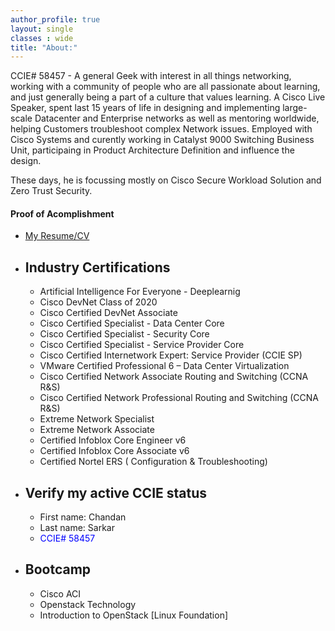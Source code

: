 ```yaml
---
author_profile: true
layout: single
classes : wide
title: "About:"
---
```


CCIE# 58457 - A general Geek with interest in all things networking, working with a community of people who are all passionate about learning, and just generally being a part of a culture that values learning. A Cisco Live Speaker, spent last 15 years of  life in designing and implementing large-scale Datacenter and Enterprise networks as well as mentoring worldwide, helping Customers troubleshoot complex Network issues. Employed with Cisco Systems and curently working in Catalyst 9000 Switching Business Unit, participaing in Product Architecture Definition and influence the design. 

These days, he is focussing mostly on Cisco Secure Workload Solution and Zero Trust Security.

#### Proof of Acomplishment
* [My Resume/CV][1]
* ## Industry Certifications
    * Artificial Intelligence For Everyone -  Deeplearnig
    * Cisco DevNet Class of 2020
    * Cisco Certified DevNet Associate 
    * Cisco Certified Specialist - Data Center Core 
    * Cisco Certified Specialist - Security Core 
    * Cisco Certified Specialist - Service Provider Core
    * Cisco Certified Internetwork Expert: Service Provider (CCIE SP)
    * VMware Certified Professional 6 – Data Center Virtualization
    * Cisco Certified Network Associate Routing and Switching (CCNA R&S)
    * Cisco Certified Network Professional Routing and Switching (CCNA R&S)
    * Extreme Network Specialist
    * Extreme Network Associate
    * Certified Infoblox Core Engineer v6
    * Certified Infoblox Core Associate v6
    * Certified Nortel ERS ( Configuration & Troubleshooting)
    
* ## Verify my active CCIE status
    * First name: Chandan
    * Last name: Sarkar
    * <span style="color:blue"> CCIE# 58457</span>

* ## Bootcamp
    * Cisco ACI
    * Openstack Technology
    * Introduction to OpenStack [Linux Foundation]


<!------------------------------- FOOTER --------------------------------->

[1]: /doc/resume.pdf
[2]: mailto:peter@pwills.com

